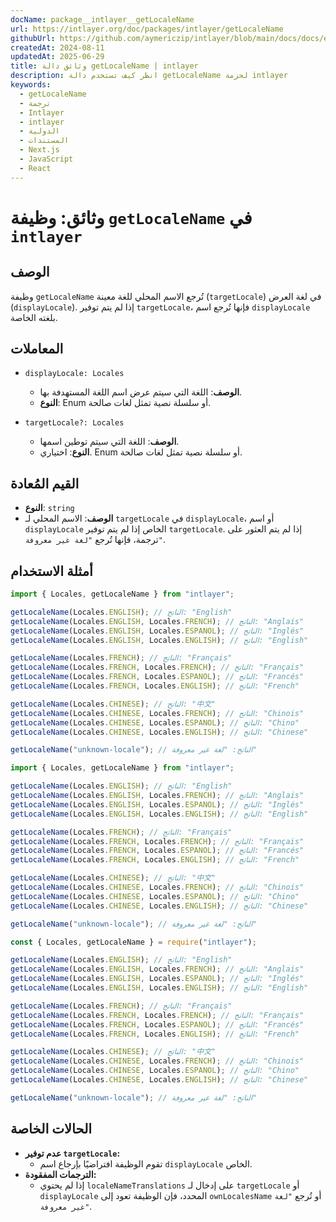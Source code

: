 ```yaml
---
docName: package__intlayer__getLocaleName
url: https://intlayer.org/doc/packages/intlayer/getLocaleName
githubUrl: https://github.com/aymericzip/intlayer/blob/main/docs/docs/en/packages/intlayer/getLocaleName.md
createdAt: 2024-08-11
updatedAt: 2025-06-29
title: وثائق دالة getLocaleName | intlayer
description: انظر كيف تستخدم دالة getLocaleName لحزمة intlayer
keywords:
  - getLocaleName
  - ترجمة
  - Intlayer
  - intlayer
  - الدولية
  - المستندات
  - Next.js
  - JavaScript
  - React
---
```


# وثائق: وظيفة `getLocaleName` في `intlayer`

## الوصف

وظيفة `getLocaleName` تُرجع الاسم المحلي للغة معينة (`targetLocale`) في لغة العرض (`displayLocale`). إذا لم يتم توفير `targetLocale`، فإنها تُرجع اسم `displayLocale` بلغته الخاصة.

## المعاملات

- `displayLocale: Locales`

  - **الوصف**: اللغة التي سيتم عرض اسم اللغة المستهدفة بها.
  - **النوع**: Enum أو سلسلة نصية تمثل لغات صالحة.

- `targetLocale?: Locales`
  - **الوصف**: اللغة التي سيتم توطين اسمها.
  - **النوع**: اختياري. Enum أو سلسلة نصية تمثل لغات صالحة.

## القيم المُعادة

- **النوع**: `string`
- **الوصف**: الاسم المحلي لـ `targetLocale` في `displayLocale`، أو اسم `displayLocale` الخاص إذا لم يتم توفير `targetLocale`. إذا لم يتم العثور على ترجمة، فإنها تُرجع `"لغة غير معروفة"`.

## أمثلة الاستخدام

```typescript codeFormat="typescript"
import { Locales, getLocaleName } from "intlayer";

getLocaleName(Locales.ENGLISH); // الناتج: "English"
getLocaleName(Locales.ENGLISH, Locales.FRENCH); // الناتج: "Anglais"
getLocaleName(Locales.ENGLISH, Locales.ESPANOL); // الناتج: "Inglés"
getLocaleName(Locales.ENGLISH, Locales.ENGLISH); // الناتج: "English"

getLocaleName(Locales.FRENCH); // الناتج: "Français"
getLocaleName(Locales.FRENCH, Locales.FRENCH); // الناتج: "Français"
getLocaleName(Locales.FRENCH, Locales.ESPANOL); // الناتج: "Francés"
getLocaleName(Locales.FRENCH, Locales.ENGLISH); // الناتج: "French"

getLocaleName(Locales.CHINESE); // الناتج: "中文"
getLocaleName(Locales.CHINESE, Locales.FRENCH); // الناتج: "Chinois"
getLocaleName(Locales.CHINESE, Locales.ESPANOL); // الناتج: "Chino"
getLocaleName(Locales.CHINESE, Locales.ENGLISH); // الناتج: "Chinese"

getLocaleName("unknown-locale"); // الناتج: "لغة غير معروفة"
```

```javascript codeFormat="esm"
import { Locales, getLocaleName } from "intlayer";

getLocaleName(Locales.ENGLISH); // الناتج: "English"
getLocaleName(Locales.ENGLISH, Locales.FRENCH); // الناتج: "Anglais"
getLocaleName(Locales.ENGLISH, Locales.ESPANOL); // الناتج: "Inglés"
getLocaleName(Locales.ENGLISH, Locales.ENGLISH); // الناتج: "English"

getLocaleName(Locales.FRENCH); // الناتج: "Français"
getLocaleName(Locales.FRENCH, Locales.FRENCH); // الناتج: "Français"
getLocaleName(Locales.FRENCH, Locales.ESPANOL); // الناتج: "Francés"
getLocaleName(Locales.FRENCH, Locales.ENGLISH); // الناتج: "French"

getLocaleName(Locales.CHINESE); // الناتج: "中文"
getLocaleName(Locales.CHINESE, Locales.FRENCH); // الناتج: "Chinois"
getLocaleName(Locales.CHINESE, Locales.ESPANOL); // الناتج: "Chino"
getLocaleName(Locales.CHINESE, Locales.ENGLISH); // الناتج: "Chinese"

getLocaleName("unknown-locale"); // الناتج: "لغة غير معروفة"
```

```javascript codeFormat="commonjs"
const { Locales, getLocaleName } = require("intlayer");

getLocaleName(Locales.ENGLISH); // الناتج: "English"
getLocaleName(Locales.ENGLISH, Locales.FRENCH); // الناتج: "Anglais"
getLocaleName(Locales.ENGLISH, Locales.ESPANOL); // الناتج: "Inglés"
getLocaleName(Locales.ENGLISH, Locales.ENGLISH); // الناتج: "English"

getLocaleName(Locales.FRENCH); // الناتج: "Français"
getLocaleName(Locales.FRENCH, Locales.FRENCH); // الناتج: "Français"
getLocaleName(Locales.FRENCH, Locales.ESPANOL); // الناتج: "Francés"
getLocaleName(Locales.FRENCH, Locales.ENGLISH); // الناتج: "French"

getLocaleName(Locales.CHINESE); // الناتج: "中文"
getLocaleName(Locales.CHINESE, Locales.FRENCH); // الناتج: "Chinois"
getLocaleName(Locales.CHINESE, Locales.ESPANOL); // الناتج: "Chino"
getLocaleName(Locales.CHINESE, Locales.ENGLISH); // الناتج: "Chinese"

getLocaleName("unknown-locale"); // الناتج: "لغة غير معروفة"
```

## الحالات الخاصة

- **عدم توفير `targetLocale`:**
  - تقوم الوظيفة افتراضيًا بإرجاع اسم `displayLocale` الخاص.
- **الترجمات المفقودة:**
  - إذا لم يحتوي `localeNameTranslations` على إدخال لـ `targetLocale` أو `displayLocale` المحدد، فإن الوظيفة تعود إلى `ownLocalesName` أو تُرجع `"لغة غير معروفة"`.
